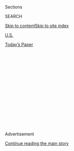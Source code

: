 <div id="app">

<div>

<div>

<div>

<div class="NYTAppHideMasthead css-1q2w90k e1suatyy0">

<div class="section css-ui9rw0 e1suatyy2">

<div class="css-eph4ug er09x8g0">

<div class="css-6n7j50">

</div>

<span class="css-1dv1kvn">Sections</span>

<div class="css-10488qs">

<span class="css-1dv1kvn">SEARCH</span>

</div>

[Skip to content](#site-content)[Skip to site
index](#site-index)

</div>

<div id="masthead-section-label" class="css-1wr3we4 eaxe0e00">

[U.S.](https://www.nytimes.com/section/us)

</div>

<div class="css-10698na e1huz5gh0">

</div>

</div>

<div id="masthead-bar-one" class="section hasLinks css-15hmgas e1csuq9d3">

<div class="css-uqyvli e1csuq9d0">

</div>

<div class="css-1uqjmks e1csuq9d1">

</div>

<div class="css-9e9ivx">

[](https://myaccount.nytimes.com/auth/login?response_type=cookie&client_id=vi)

</div>

<div class="css-1bvtpon e1csuq9d2">

[Today’s
Paper](https://www.nytimes.com/section/todayspaper)

</div>

</div>

</div>

</div>

<div data-aria-hidden="false">

<div id="site-content" data-role="main">

<div>

<div class="css-1aor85t" style="opacity:0.000000001;z-index:-1;visibility:hidden">

<div class="css-1hqnpie">

<div class="css-epjblv">

<span class="css-17xtcya">[U.S.](/section/us)</span><span class="css-x15j1o">|</span><span class="css-fwqvlz">Supreme
Court Rules Trump Cannot Block Release of Financial
Records</span>

</div>

<div class="css-k008qs">

<div class="css-1iwv8en">

<span class="css-18z7m18"></span>

<div>

</div>

</div>

<span class="css-1n6z4y">https://nyti.ms/2ZU0vkg</span>

<div class="css-1705lsu">

<div class="css-4xjgmj">

<div class="css-4skfbu" data-role="toolbar" data-aria-label="Social Media Share buttons, Save button, and Comments Panel with current comment count" data-testid="share-tools">

  - 
  - 
  - 
  - 
    
    <div class="css-6n7j50">
    
    </div>

  - 
  - 

</div>

</div>

</div>

</div>

</div>

</div>

<div id="NYT_TOP_BANNER_REGION" class="css-13pd83m">

</div>

<div id="top-wrapper" class="css-1sy8kpn">

<div id="top-slug" class="css-l9onyx">

Advertisement

</div>

[Continue reading the main
story](#after-top)

<div class="ad top-wrapper" style="text-align:center;height:100%;display:block;min-height:250px">

<div id="top" class="place-ad" data-position="top" data-size-key="top">

</div>

</div>

<div id="after-top">

</div>

</div>

<div>

<div id="sponsor-wrapper" class="css-1hyfx7x">

<div id="sponsor-slug" class="css-19vbshk">

Supported by

</div>

[Continue reading the main
story](#after-sponsor)

<div id="sponsor" class="ad sponsor-wrapper" style="text-align:center;height:100%;display:block">

</div>

<div id="after-sponsor">

</div>

</div>

<div class="css-186x18t">

</div>

<div class="css-1vkm6nb ehdk2mb0">

# Supreme Court Rules Trump Cannot Block Release of Financial Records

</div>

Two rulings clear the way for prosecutors in New York to seek President
Trump’s financial records, but the justices stopped Congress for now.

<div class="css-79elbk" data-testid="photoviewer-wrapper">

<div class="css-z3e15g" data-testid="photoviewer-wrapper-hidden">

</div>

<div class="css-1a48zt4 ehw59r15" data-testid="photoviewer-children">

![<span class="css-16f3y1r e13ogyst0" data-aria-hidden="true">President
Trump had asked the court to block three sets of subpoenas that sought
information from his accountants or
bankers.</span><span class="css-cnj6d5 e1z0qqy90" itemprop="copyrightHolder"><span class="css-1ly73wi e1tej78p0">Credit...</span><span><span>Doug
Mills/The New York
Times</span></span></span>](https://static01.nyt.com/images/2020/07/06/us/politics/00dc-scotus-trump-sub2/merlin_174147207_d7424b77-fbb2-4f66-b7ed-693833d252fa-articleLarge.jpg?quality=75&auto=webp&disable=upscale)

</div>

</div>

<div class="css-18e8msd">

<div class="css-vp77d3 epjyd6m0">

<div class="css-hus3qt ey68jwv0" data-aria-hidden="true">

[![Adam
Liptak](https://static01.nyt.com/images/2018/07/13/multimedia/author-adam-liptak/author-adam-liptak-thumbLarge-v3.png
"Adam Liptak")](https://www.nytimes.com/by/adam-liptak)

</div>

<div class="css-1baulvz">

By [<span class="css-1baulvz last-byline" itemprop="name">Adam
Liptak</span>](https://www.nytimes.com/by/adam-liptak)

</div>

</div>

  - 
    
    <div class="css-ld3wwf e16638kd2">
    
    Published July 9, 2020Updated July 10,
    2020
    
    </div>

  - 
    
    <div class="css-4xjgmj">
    
    <div class="css-pvvomx" data-role="toolbar" data-aria-label="Social Media Share buttons, Save button, and Comments Panel with current comment count" data-testid="share-tools">
    
      - 
      - 
      - 
      - 
        
        <div class="css-6n7j50">
        
        </div>
    
      - 
      - 
    
    </div>
    
    </div>

</div>

</div>

<div class="section meteredContent css-1r7ky0e" name="articleBody" itemprop="articleBody">

<div class="css-1fanzo5 StoryBodyCompanionColumn">

<div class="css-53u6y8">

WASHINGTON — The [Supreme
Court](https://www.nytimes.com/2020/07/10/podcasts/the-daily/supreme-court-trump-taxes.html?action=click&module=Briefings&pgtype=Homepage)
cleared the way on Thursday for prosecutors in New York to seek
President [Trump’s financial
records](https://www.nytimes.com/2020/07/10/nyregion/donald-trump-taxes-cy-vance.html)
in a stunning defeat for Mr. Trump and a major statement on the scope
and limits of presidential power.

The decision in the case said Mr. Trump had no absolute right to block
release of the papers and would take its place with landmark rulings
that required President Richard M. Nixon to turn over tapes of Oval
Office conversations and that forced President Bill Clinton to provide
evidence in a sexual harassment suit.

“No citizen, not even the president, is categorically above the common
duty to produce evidence when called upon in a criminal proceeding,”
Chief Justice John G. Roberts Jr. wrote for the majority. He added that
Mr. Trump might still raise objections to the scope and relevance of the
subpoena requesting the records.

In a separate decision, the court
[ruled](https://www.supremecourt.gov/opinions/19pdf/19-715_febh.pdf)
that Congress could not, at least for now, see many of the same records.
It said the case should be returned to lower courts to examine whether
Congress should narrow the parameters of the information it sought,
meaning that the practical effect of the two decisions is that the
records will not be made public before the elections this fall.

</div>

</div>

<div class="css-1fanzo5 StoryBodyCompanionColumn">

<div class="css-53u6y8">

The chief justice wrote the majority opinions in both cases, and both
were decided by 7-to-2 votes. The court’s four-member liberal wing voted
with him, as did Mr. Trump’s two appointees, Justices Neil M. Gorsuch
and Brett M. Kavanaugh.

Justices Clarence Thomas and Samuel A. Alito Jr. dissented in both
cases.

</div>

</div>

<div id="supreme-court-key-cases-2020-financials" class="section interactive-content interactive-size-scoop css-1t58pk9" data-id="100000007231272">

<div class="css-17ih8de interactive-body" data-sourceid="100000007231272">

<div class="g-story g-freebird g-max-limit" data-preview-slug="2020-06-09-scotus-key-cases">

<div class="g-container">

<div class="g-asset g-graphic" style="max-width: 945px">

<div data-role="img">

<div class="g-cases">

<div class="case-container">

<div class="case-data">

<div>

How the court ruled

The court ruled in two cases, 7 to 2, that President Trump can for now
block the release of his financial records to Congress but that
prosecutors in New York may see them.

</div>

</div>

<div class="ruling-container">

<div class="g-bloc">

<div class="bloc-label">

Liberal
Bloc

</div>

<div class="bracket">

</div>

<div class="justices-container" data-<div="">

<div class="justice-icon-container vote-m">

<div class="vote">

<div class="justice-img-container">

![Sotomayor](https://static01.nyt.com/newsgraphics/2020/06/09/scotus-key-cases/d2b681e70b06d896ef285c8211c468c460b7c04c/Sotomayor-c.png)

</div>

Sotomayor

</div>

</div>

<div class="justice-icon-container vote-m">

<div class="vote">

<div class="justice-img-container">

![Ginsburg](https://static01.nyt.com/newsgraphics/2020/06/09/scotus-key-cases/d2b681e70b06d896ef285c8211c468c460b7c04c/Ginsburg-c.png)

</div>

Ginsburg

</div>

</div>

<div class="justice-icon-container vote-m">

<div class="vote">

<div class="justice-img-container">

![Kagan](https://static01.nyt.com/newsgraphics/2020/06/09/scotus-key-cases/d2b681e70b06d896ef285c8211c468c460b7c04c/Kagan-c.png)

</div>

Kagan

</div>

</div>

<div class="justice-icon-container vote-m">

<div class="vote">

<div class="justice-img-container">

![Breyer](https://static01.nyt.com/newsgraphics/2020/06/09/scotus-key-cases/d2b681e70b06d896ef285c8211c468c460b7c04c/Breyer-c.png)

</div>

Breyer

</div>

</div>

</div>

</div>

<div class="g-bloc">

<div class="bloc-label">

Conservative
Bloc

</div>

<div class="bracket">

</div>

<div class="justices-container" data-<div="">

<div class="justice-icon-container vote-m">

<div class="vote">

<div class="justice-img-container">

![Roberts](https://static01.nyt.com/newsgraphics/2020/06/09/scotus-key-cases/d2b681e70b06d896ef285c8211c468c460b7c04c/Roberts-c.png)

</div>

Roberts

</div>

</div>

<div class="justice-icon-container vote-m">

<div class="vote">

<div class="justice-img-container">

![Kavanaugh](https://static01.nyt.com/newsgraphics/2020/06/09/scotus-key-cases/d2b681e70b06d896ef285c8211c468c460b7c04c/Kavanaugh-c.png)

</div>

Kavanaugh

</div>

</div>

<div class="justice-icon-container vote-d">

<div class="vote">

<div class="justice-img-container">

![Alito](https://static01.nyt.com/newsgraphics/2020/06/09/scotus-key-cases/d2b681e70b06d896ef285c8211c468c460b7c04c/Alito-c.png)

</div>

Alito

</div>

</div>

<div class="justice-icon-container vote-m">

<div class="vote">

<div class="justice-img-container">

![Gorsuch](https://static01.nyt.com/newsgraphics/2020/06/09/scotus-key-cases/d2b681e70b06d896ef285c8211c468c460b7c04c/Gorsuch-c.png)

</div>

Gorsuch

</div>

</div>

<div class="justice-icon-container vote-d">

<div class="vote">

<div class="justice-img-container">

![Thomas](https://static01.nyt.com/newsgraphics/2020/06/09/scotus-key-cases/d2b681e70b06d896ef285c8211c468c460b7c04c/Thomas-c.png)

</div>

Thomas

</div>

</div>

</div>

</div>

</div>

<div class="g-alert g-refer g-scotus-refer">

[See how the court voted on other major cases this
term](https://www.nytimes.com/interactive/2020/06/15/us/supreme-court-major-cases-2020.html)

</div>

</div>

</div>

</div>

</div>

</div>

</div>

</div>

</div>

<div class="css-1fanzo5 StoryBodyCompanionColumn">

<div class="css-53u6y8">

Mr. Trump immediately
[attacked](https://twitter.com/realDonaldTrump/status/1281236214646034432)
the outcome on Twitter. “This is all a political prosecution,” he wrote.
“I won the Mueller Witch Hunt, and others, and now I have to keep
fighting in a politically corrupt New York. Not fair to this Presidency
or Administration\!”

</div>

</div>

![<span class="css-16f3y1r e13ogyst0">President Trump said that a
Supreme Court ruling on Thursday, which would allow prosecutors in New
York to seek his financial records, was a
“hoax.”</span>](https://static01.nyt.com/images/2020/07/09/autossell/09dc-trump-scotus2/09dc-trump-scotus2-videoSixteenByNine3000.png)

<div class="audioFigureHeading">

<div class="css-1et479a">

![](https://static01.nyt.com/images/2017/01/29/podcasts/the-daily-album-art/the-daily-album-art-articleInline-v2.jpg?quality=75&auto=webp&disable=upscale)

</div>

### Listen to ‘The Daily’: The Fate of Trump’s Financial Records

<span class="css-59o34k">In a stunning defeat for the president, the
Supreme Court ruled against his claims that he was immune to an
examination of his finances.</span>

</div>

<div class="css-qe9gm7">

<div>

<div class="css-1g7y0i5 e1drnplw0">

<div class="css-1ceswkc e1drnplw1">

</div>

<div class="css-f2fzwx e1drnplw2">

<div data-aria-labelledby="modal-title" data-role="region">

<div id="modal-title" class="css-mln36k">

transcript

</div>

<div class="css-pbq7ev">

</div>

<span>Back to The
Daily</span>

<div class="css-f6lhej">

<div class="css-1ialerq">

<div class="css-1701swk">

bars

</div>

<div>

<div class="css-1t7yl1y">

0:00/27:53

</div>

<div class="css-og85jy">

\-27:53

</div>

</div>

</div>

</div>

<div class="css-15fbio0">

<div class="css-1p4nyns">

transcript

## Listen to ‘The Daily’: The Fate of Trump’s Financial Records

### Hosted by Michael Barbaro, produced by Eric Krupke, Daniel Guillemette, Annie Brown, Luke Vander Ploeg and Stella Tan, and edited by M.J. Davis Lin and Wendy Dorr

#### In a stunning defeat for the president, the Supreme Court ruled against his claims that he was immune to an examination of his finances.

</div>

  - michael barbaro  
    From The New York Times, I’m Michael Barbaro. This is “The Daily.”
    
    Today, the Supreme Court issues major rulings on whether President
    Trump must disclose his financial records. David Enrich on the story
    behind the cases, and Adam Liptak on the meaning of the decisions.
    
    It’s Friday July 10th.
    
    David, tell us the story behind these three cases, all related to
    the president’s financial records that reached the Supreme Court.

  - david enrich  
    So this story starts back in 2015 with a decision by presidential
    candidate Donald Trump not to do something. For decades, there’s a
    tradition among major presidential candidates to release their tax
    returns so that the public can understand better the finances of the
    people they might elect. So Carter did this. Reagan, Bush Clinton,
    Bush number two did it. Obama did it. And hopefully I’m not
    forgetting anyone there. But Trump refused to do so, saying that he
    was under IRS audit.

  - archived recording (donald trump)  
    Every year they audit me, audit me, audit me.

david enrich

And it just wasn’t going to be possible.

  - archived recording (donald trump)  
    I will absolutely give my return. But I’m being audited now. So I
    can’t do it until the audit is finished, obviously. And I think
    people would understand that.

david enrich

This immediately raises a slew of questions in the public and in the
media about what’s going on in Trump’s finances. He is someone, who
among major presidential candidates in recent decades, is probably
unique in terms of the number and gravity of the entanglements he has.
He’s been running for decades as multifaceted business that has
operations and assets all over the world. And so his refusal to release
even basic financial information about himself, it raises a lot of
suspicion about whether this presidential candidate has something in his
finances that he is trying to hide.

  - archived recording (name)  
    Do you believe voters have a right to see your tax returns before
    they make a final decision

  - archived recording (donald trump)  
    I don’t think they do. But I do say this. When the audit ends, I’m
    going to present them. That should be before the election. I hope
    it’s before the election.

david enrich

And then, of course, he gets elected without ever having released his
tax returns.

michael barbaro

Right, and remind us what begins to change all this.

david enrich

Well, two things happen. The first is that in the fall of 2018, the New
York Times drops this massive investigation into the Trump family’s
finances. And one of the things it reveals is that Donald Trump and
others committed what looks like fraud in an effort to reduce the amount
that they owe in taxes. So that really intensifies the clamor to get a
better understanding of what’s going on inside the Trump finances. The
second thing that happens is that in November of 2018, Democrats regain
control of the House of Representatives. And that means that two of the
most powerful congressional committees are now going to be controlled by
Democrats instead of Republicans. And in particular, they’re going to be
controlled by two of Trump’s loudest critics on Capitol Hill.

  - archived recording (adam schiff)  
    When he says we have no contact with the Russians, that’s a lie.
    When his son says I have no contacts with Wikileaks, that’s a lie.
    And unfortunately the list goes on and on.

david enrich

Adam Schiff will be the chairman of the House Intelligence Committee.

  - archived recording (maxine waters)  
    He refuses to turn over the tax returns. What does he have to hide?

david enrich

And Maxine Waters will be Chairman of The House Financial Services
Committee.

  - archived recording (maxine waters)  
    Has he been compromised in any way? Is there money laundering going
    on?

david enrich

And they make very clear very early on that one of their priorities in
this new Congress is going to be to launch major investigations of
Donald Trump and his financial dealings.

  - archived recording (maxine waters)  
    There is enough that we know about him to have legitimate suspicion.
    And we need to have documentation.

david enrich

And it becomes very clear very quickly that one of the weapons that the
congressional Democrats investigators plan to use is to subpoena as much
information as they can, not from Trump himself, but from the financial
institutions that he has done business with over the years.

michael barbaro

And why are they interested in those financial institutions?

david enrich

Well, it’s much easier for them to pry information out of a third party
than it is to pry it out of Trump himself. Among other things, Trump has
shown over the years to not put a whole lot of stock and adhere into
things like subpoenas or court orders. He delays. He kicks the can down
the road as much as he can.

michael barbaro

Right.

david enrich

So there are two financial institutions in particular. One is Mazars,
which is an accounting firm that has prepared that Trump’s taxes over
the years. And the other is Deutsche Bank, which is the lender that has
provided billions of dollars in loans and other services to Trump and
his family over the past two decades.

michael barbaro

And, David, what was the legal rationale for these congressional
committees to subpoena these documents? Because I imagine the subpoenas
had to relate to the work of these committees.

david enrich

It depends whom you ask.

  - archived recording (name)  
    This needs to be looked into because if there is a financial
    leverage that the Russians hold over Donald Trump —

david enrich

In the case of the Intelligence Committee —

  - archived recording (name)  
    That could warp our policy in ways that are not in our national
    interests.

david enrich

— it was conducting an investigation into foreign interference in the
2016 presidential election. And so their argument was that if there is
evidence inside Deutsche Bank’s vault —

  - archived recording (name)  
    If the president is claiming no business dealings with Russia while
    he’s trying to make this Trump Tower deal take place, has he also
    been concealing money laundering with Russians?

david enrich

— of Trump being in business with Russians or owing money to Russians or
being involved in money laundering with Russians.

  - archived recording (name)  
    That’s some serious business that we need to look into. We need to
    follow the money.

david enrich

That was very relevant to the committee’s investigation of the Russian
interference in the 2016 election. With the House Financial Services
Committee, the legal rationale was a little bit murkier.

  - archived recording (name)  
    And of course, he has a reputation for everything from filing,
    bankruptcies, to cheating people.

david enrich

The argument that they made was that this was part of a broader
investigation by the committee into the soundness and propriety of the
financial system overall and the banking system overall.

  - archived recording (name)  
    — to basically being involved with the Russians and other foreign
    entities. And so there is a lot there.

david enrich

And so their argument was that it was highly relevant to figure out if a
major financial institution was engaged in wrongdoing as it related to
the bank accounts of one of the most powerful people in the world. And
the reality is that these also had a real tinge of politics. Maxine
Waters and Adam Schiff are two of the most outspoken critics of Donald
Trump and his administration on Capitol Hill. And I think it is quite
hard to escape the reality that they were looking for dirt on the
president. And one of the dirtiest things to look at in their mind was
his finances because Trump had kept them such a tightly held secret. And
if there wasn’t anything bad to see, Trump presumably would have
released his tax returns and been much more transparent about this from
the get go.

michael barbaro

And so what is the president’s response to these congressional
subpoenas?

david enrich

The president’s response —

  - archived recording (name)  
    The president and his three oldest children are now suing two of the
    banks that helped build their family empire.

david enrich

— is to sue.

  - archived recording (name)  
    The president’s attorneys are trying to circumvent anything the
    banks would provide to Congress, saying, quote, “the subpoenas were
    issued to harass President Donald J Trump, to rummage through every
    aspect of his personal finances —

david enrich

So he goes to federal court with his family and files lawsuits against
Deutsche Bank, against Mazars, seeking to block them from complying with
these congressional subpoenas, to block them from handing over his
records to Congress. And the argument that the Trump family makes is
kind of twofold. One is that there’s no legislative or legal purpose to
these subpoenas. This amounts to a political fishing expedition on
Capitol Hill. And it doesn’t actually have any proper rationale. And the
second argument essentially boils down to a separation of powers claim,
which is that the president is not exposed or should not be exposed to
endless congressional meddling in his personal affairs. So after the
family filed these lawsuits, federal courts basically hit pause on
anyone actually enforcing these subpoenas. And so the cases go into the
federal court system, and gradually over the next year, work their way
up to the Supreme Court.

michael barbaro

OK, so that accounts for two of the three cases before the Supreme
Court, Trump versus Mazars, his accounting firm, Trump versus Deutsche
Bank, his bank. And I think that leaves us with one more case, right?

david enrich

That’s right. And that case involves the Manhattan District Attorney Cy
Vance.

  - archived recording (cy vance)  
    Good morning. Can you hear me?

david enrich

So at the same time that these congressional subpoenas are being
litigated in federal court, Cy Vance’s office opens up a criminal
investigation into Trump and his company. And this investigation is
focused on Stormy Daniels.

  - archived recording (stormy daniels)  
    Who am I? I am —

david enrich

Remember her?

  - archived recording (stormy daniels)  
    I am Stormy.

david enrich

She is the porn star with whom Trump was allegedly having an affair. And
what Stormy Daniels and Michael Cohen, Trump’s former personal lawyers,
say is that they basically paid Stormy Daniels to keep quiet. They
provided hush money payments to her in the prelude to the 2016 election.

michael barbaro

Right.

david enrich

And the issue that Cy Vance and others have been looking into here is
whether those payments constituted essentially campaign spending and
whether that was an undisclosed and therefore violation of federal
campaign finance laws. So Cy Vance starts investigating not only this
issue, but also just a whole series of other potential financial
improprieties inside of the Trump organization and Inside Trump’s
personal finances as well. And so as part of that, Cy Vance’s office
issues a subpoena to Mazars, the accounting firm, the same one that’s
been subpoenaed by congressional Democrats and seeks eight years of
President Trump’s tax returns. And the hope from Cy Vance’s office, I
think, is that that will shed some light on the inner workings of not
just Trump’s bank accounts but also his company. And it could reveal
some of the potentially damaging information.

michael barbaro

So unlike the congressional subpoenas, which have a legislative
rationale, this subpoena from the District Attorney of Manhattan, it has
a criminal investigatory rationale?

david enrich

Yeah, that’s right. This is a criminal investigation. And this is a
criminal subpoena that goes to Mazars. And very soon after the subpoena
is issued, Trump files a lawsuit against the district attorney’s office,
arguing that Cy Vance simply does not have the legal authority to
conduct a criminal investigation of the President. Trump’s argument is
that the sitting president is immune from this kind of criminal
investigation. So this case, along with the two involving the
congressional subpoenas, they start working their way through the
federal court system and eventually land before the Supreme Court, which
is where we are now. And the stakes here with these cases are really,
really high. And really, it boils down to does the public have the right
to know about the finances of its elected leaders. And the Trump
family’s argument is that the answer to that is no. The public doesn’t
have the right to know. These congressional committees don’t have the
right to know. And not even district attorneys or prosecutors have the
right to know, not even in a criminal investigation such as this one.
And on the flip side, the Democrats and the prosecutors, and quite a few
others, argue that the right to know about your elected leaders
financial interests is absolutely core to your ability to determine
whether your president’s interests are properly aligned with the
public’s interest. And the only way to really know that is to have a
clear understanding of what the president’s financial interests are.

michael barbaro

Right, and those are the theoretically lofty questions at hand here. But
to flip it around, isn’t another version of these three cases, whether
or not a president is entitled to some kind of legal privacy, especially
when people seeking his personal financial records have a documented
political agenda?

david enrich

Yeah, and there’s no question that there are politics at play here. So I
think that’s a fair point to make. And that’s certainly the point that
the Trump family is making. I think in practical terms, though, putting
aside all of the issues about separation of powers and presidential
powers, practically there is a very important issue at play here, which
is there is a lot of very detailed, very sensitive information sitting
inside Mazars and sitting inside Deutsche Bank that the congressional
Democrats and Cy Vance have demanded. And if that information does get
handed over, it could really provide a startling inside glimpse inside
this highly secretive companies operations and the president’s innermost
financial secrets.

michael barbaro

And of course, this brings us to Thursday and to the Supreme Court
finally making a decision in these three cases.

david enrich

Yeah, and this is a really big day. I mean, I’ve been waiting for this
day for as long as I can remember I feel like. And the stakes, as we
said, are really high. There’s these huge important questions of
presidential power and the rights of Congress to investigate. And at the
same time, this is happening four months before the presidential
election. So this is really the last chance that the media and the
public will have to get a glimpse of Donald Trump’s innermost financial
secrets before election day. So it’s really, really hard to overstate
the importance of Thursday’s decision.

michael barbaro

David, thank you very much.

david enrich

Thanks for having me.

michael barbaro

We’ll be right back.

So Adam Liptak, our colleague David Enrich just walked us through the
origins of these three cases before the court. So how did the Supreme
Court decide?

adam liptak

Michael, it was a bit of a split decision. The court adopted a lot of
what the president had to say in one set of cases and rejected his main
argument in the other case.

michael barbaro

OK, I wonder if we can start with the bucket of cases related to
Congress, these congressional subpoenas of the president’s financial
records. What did the court decide in those cases?

adam liptak

The court decided that this was a novel issue, implicating the
separation of powers. It was hesitant to do anything particularly bold.
And it thought that lower courts should take a fresh look at the
question of whether the congressional committees had given adequate
reasons for seeking vast troves of material and whether they had shown
that they truly had a legislative need for them.

michael barbaro

And specifically what did the justices have to say about the rationale
Congress cited that documents like these relate to their work as
Congress. It would inform an investigation into Russia. It would inform
an understanding of the tax system.

adam liptak

The court did seem to suggest that the House’s argument was so broad
that it could be a fishing expedition for all kinds of things, including
personal emails that the house hadn’t really offered a limiting
principle for why it’s entitled to all the stuff it sought. And the
truth is it sought quite a lot of information.

michael barbaro

Right, and so to be clear, this means that Congress will not be getting
its hands on these records for a long time?

adam liptak

Well, it goes back to the lower courts. And litigation takes months and
months. And the election will come and go. And a new house of
representatives will be sworn in. So it may be that as a practical
matter, this shuts down this particular set of subpoenas.

michael barbaro

OK, so that brings us to the second bucket, this case involving a
criminal investigation from the Manhattan District Attorney and his
subpoena of these financial records in pursuit of that criminal
investigation. How did the justices rule in that case?

adam liptak

In that case, the justices squarely rejected President Trump’s central
argument. He had said that he is categorically and absolutely immune
from being investigated by state prosecutors while he remains in office.
And chief Justice Roberts, who wrote the majority opinion in both cases,
was having none of that.

michael barbaro

And what was his legal logic for rejecting that claim by the president?

adam liptak

The chief justice said there was lots of presidents, going back to the
treason trial of Aaron Burr where there was a subpoena for Thomas
Jefferson’s information, the Nixon tapes case where Nixon was made to
give up tape recordings of Oval Office conversations, the Clinton
against Jones case where Bill Clinton was made to provide information in
a sexual harassment case. The chief justice said the idea that
presidents are above the law in that sense was nonsense.

michael barbaro

So in the case of the district attorney, he will be getting the records
he requested from Trump’s accounting firm?

adam liptak

Well, let’s not get ahead of ourselves. It certainly clears the way for
the Manhattan district attorney to seek the records. The chief justice
said, and this is unexceptional, that as with anyone else who’s
subpoenaed, he can interpose the usual objections. The subpoenas doesn’t
seek relevant material. The subpoena is meant to harass me. The subpoena
is too burdensome. And that may take some time to litigate. I don’t
think the president’s chances in New York courts are particularly good.
But that part of the decision may, as with the congressional subpoenas,
kick this can down the road past the election and maybe much longer.

michael barbaro

So this victory for the district attorney of New York, this defeat for
President Trump, is not likely to result in those records becoming
public?

adam liptak

That’s right. So there’s a school of thought that President Trump was a
winner in both decisions. If his goal was to keep stuff secret for a
while longer, he was a winner. If his goal was to have the court adopt
his sweeping view of presidential power, he was a loser.

michael barbaro

So Adam, I want to square this decision on Thursday with what David
Enrich said were the stakes in this case. And the first question is, is
the public entitled to financial transparency from our president? And
what did the court ultimately say to that question?

adam liptak

The court said, maybe not in so many words, but the thrust of the
decisions was sure. If they’re relevant to the president’s official
conduct, the public is entitled to know what’s going on. Or if it’s
relevant to a criminal prosecution, or investigation of the president,
or of one of his associates, sure, the public is entitled to that. But
it can’t be overbroad. It’s got to be targeted, and limited, and
sensible.

michael barbaro

And the second question is whether the president is entitled to
protection from partisan attempts to dig into his financial records. So
what did the ruling ultimately mean for that?

adam liptak

The ruling said in the criminal context, the court expected judges to
make sure that politically motivated prosecutors weren’t doing something
unsavory and to protect the president from harassment. And in the
legislative context, the court also said that if there is a good enough,
strong enough link between legislative purpose and the need for this
information, that, too, was acceptable that presidents could be made to
turn over information.

michael barbaro

Hm, I mean, what’s interesting about your answers to this is that it
feels like the principle that has been laid out in these decisions
doesn’t feel entirely tied to the result of them. For example, if the
court is saying the public is entitled to information about the
president and his finances, then why are we living in a world where they
won’t see them?

adam liptak

Well, the court is not about timing. The court is not about tomorrow.
It’s about principles and processes. And the legal system takes its
time. And I know we’re all eager to see this information before the
election. And of course, it could well inform the ability of citizens in
a democracy to choose their leaders correctly. But that’s not what the
court is focused on. The court is focused on getting it right. And that
will take time. And as a practical matter, the amount of time it will
take may make it much less politically salient. But this is not a
decision about President Trump. This is a decision about the presidency.
And the court has laid down some important markers on that.

michael barbaro

Adam, reporter to reporter here, do you think we’re ever going to see
these documents, I mean, ever?

adam liptak

I think it’s probably more likely they see the light of day through good
investigative journalism, including from The New York Times than through
these convoluted mechanisms of congressional subpoenas and grand jury
subpoenas. That’s not to say it’s impossible. But they’re more likely to
see the light of day in any kind of timely fashion through reporting
than through litigation.

michael barbaro

Thank you, Adam.

adam liptak

Thank you, Michael.

michael barbaro

On Thursday, the Supreme Court issued a separate ruling, finding that
much of Eastern Oklahoma, including most of Tulsa, falls within an
Indian reservation, meaning that state authorities there can not
prosecute offenses involving Native Americans. At issue in the case was
whether Congress had officially eliminated a reservation when Oklahoma
became a state in 1907. The justices ruled that it had not. The
five-to-four decision is one of the most consequential legal victories
for Native Americans in decades.

We’ll be right back.

Here’s what else you need to know today. On Thursday, the World Health
Organization formally acknowledged that droplets carrying the
coronavirus known as aerosols can linger in the air within indoor spaces
for long periods, raising the risk of infections. The acknowledgment,
which scientists said was long overdue, could complicate efforts to
socially distance indoors. At the same time, the W.H.O. also
acknowledged that seemingly healthy people can transmit the virus even
when they don’t have symptoms — a finding that the W.H.O. had long
resisted. The concept of symptomless spread was raised at least three
months ago by a doctor in Germany, Camilla Roth, whose report on a
patient there was widely dismissed by scientists, including those at the
W.H.O..

“The Daily” is made by Theo Balcomb, Andy Mills, Lisa Tobin, Rachel
Quester, Lynsea Garrison, Annie Brown, Clare Toeniskoetter, Paige
Cowett, Michael Simon Johnson, Brad Fisher, Larissa Anderson, Wendy
Dorr, Chris Wood, Jessica Cheung, Stella Tan, Alexandra Leigh Young,
Jonathan Wolfe, Lisa Chow, Eric Krupke, Marc Georges, Luke Vander Ploeg,
Adizah Eghan, Kelly Prime, Julia Longoria, Sindhu Gnanasambandan, M.J.
Davis Lin, Austin Mitchell, Sayre Quevedo, Nina Pathak, Dan Powell, Dave
Shaw, Sydney Harper, Daniel Guillemette, Hans Buetow, Robert Jimison,
Mike Benoist, Bianca Giaever, Asthaa Chaturvedi and Rachelle Bonja. Our
theme music is by Jim Brunberg and Ben Landsverk of Wonderly. Special
thanks to Sam Dolnick, Mikayla Bouchard, Lauren Jackson, Julia Simon,
Mahima Chablani, Nora Keller and Kenneth Chang.

That’s it for “The Daily.” I’m Michael Barbaro. See you on Monday.

</div>

</div>

</div>

</div>

</div>

</div>

<div class="css-1fanzo5 StoryBodyCompanionColumn">

<div class="css-53u6y8">

Chief Justice Roberts implicitly addressed that question in his opinion.
There were “200 years of precedent establishing that presidents, and
their official communications, are subject to judicial process, even
when the president is under investigation,” he said.

Justice Kavanaugh put it another way: “In our system of government, as
this court has often stated, no one is above the law. That principle
applies, of course, to a president.”

Mr. Trump had asked the court to block both sets of subpoenas, which had
sought information from his accountants and bankers, not from Mr. Trump
himself. The firms have indicated that they would comply with the
courts’ ultimate rulings.

Mr. Trump’s lawyers had argued that he was immune from all criminal
proceedings and investigations so long as he remained in office and that
Congress was powerless to obtain his records because it had no
legislative need for them.

Jay Sekulow, a lawyer for Mr. Trump, portrayed the decisions as at least
a temporary victory.

“We are pleased that in the decisions issued today, the Supreme Court
has temporarily blocked both Congress and New York prosecutors from
obtaining the president’s
[tax](https://www.nytimes.com/2020/07/09/us/politics/trump-taxes.html)
records,” he said in a statement. “We will now proceed to raise
additional constitutional and legal issues in the lower courts.”

Mr. Sekulow was right that the Supreme Court left open the possibility
that Mr. Trump could make new objections to the New York subpoena. But
the majority rejected the argument the president had made in the Supreme
Court: that he was categorically immune from being having his records
subpoenaed by state prosecutors.

The majority also rejected the Justice Department’s more limited
argument that state prosecutors must satisfy a demanding standard when
they seek information concerning a sitting president.

</div>

</div>

<div class="css-1fanzo5 StoryBodyCompanionColumn">

<div class="css-53u6y8">

The New York case concerned a subpoena to Mr. Trump’s accounting firm,
Mazars USA, from the office of the Manhattan district attorney, [Cyrus
R. Vance
Jr](https://www.nytimes.com/2020/07/10/nyregion/donald-trump-taxes-cy-vance.html).,
a Democrat. It sought eight years of business and personal tax records
in connection with an investigation of the role that Mr. Trump and the
Trump Organization played in hush-money payments made in the run-up to
the 2016 election.

Mr. Vance expressed satisfaction with the ruling. “This is a tremendous
victory for our nation’s system of justice and its founding principle
that no one — not even a president — is above the law,” he said in a
statement. “Our investigation, which was delayed for almost a year by
this lawsuit, will resume, guided as always by the grand jury’s solemn
obligation to follow the law and the facts, wherever they may lead.”

Both Mr. Trump and his company reimbursed Michael D. Cohen, the
president’s former lawyer and fixer, for [payments made to the
pornographic film actress Stormy
Daniels](https://www.nytimes.com/2018/05/03/us/politics/stormy-daniels-trump-payment.html),
who claimed that she had an affair with Mr. Trump.

Mr. Cohen was also involved in payments to [Karen
McDougal](https://www.nytimes.com/2019/12/05/us/fox-news-mcdougal.html),
a Playboy model who had also claimed she had a relationship with Mr.
Trump. The president has denied the relationships.

Mr. Trump sued to stop the accounting firm from turning over the
records, but lower courts ruled against him. In [a unanimous
ruling](https://www.nytimes.com/2019/11/04/nyregion/trump-taxes-vance-appeal.html),
the United States Court of Appeals for the Second Circuit, in New York,
said state prosecutors may require third parties to turn over a sitting
president’s financial records for use in a grand jury investigation.

The Supreme Court affirmed that ruling.

Chief Justice Roberts drew on history to demonstrate that sitting
presidents have been forced to provide information in criminal
proceedings, starting with a subpoena to Thomas Jefferson in Aaron
Burr’s 1807 trial for treason. Chief Justice John Marshall ruled that
the president could be subpoenaed.

“In the two centuries since the Burr trial,” Chief Justice Roberts
wrote, “successive presidents have accepted Marshall’s ruling that the
chief executive is subject to subpoena.”

</div>

</div>

<div class="css-1fanzo5 StoryBodyCompanionColumn">

<div class="css-53u6y8">

And in the Nixon and Clinton cases, the chief justice wrote, the court
relied on Chief Justice Marshall’s ruling.

Chief Justice Roberts wrote that it was of no moment that the earlier
subpoenas were federal, while the one seeking Mr. Trump’s documents came
from a state prosecutor.

He rejected three of the president’s arguments: that such subpoenas
would distract him from his duties, that he would be stigmatized, and
that he would be subject to harassment from elected prosecutors around
the nation.

There was little reason to think that a subpoena for records held by
third parties would impose a significant burden on a president, the
chief justice wrote. There is nothing “inherently stigmatizing,” he
added, about furnishing information relevant to a criminal
investigation.

As for harassment, he wrote that the court had rejected a similar
argument in the Clinton case, and that state and federal courts could
address bad faith investigations.

“Two hundred years ago, a great jurist of our court established that no
citizen, not even the president, is categorically above the common duty
to produce evidence when called upon in a criminal proceeding,” Chief
Justice Roberts wrote. “We reaffirm that principle today and hold that
the president is neither absolutely immune from state criminal subpoenas
seeking his private papers nor entitled to a heightened standard of
need.”

Justices Ruth Bader Ginsburg, Stephen G. Breyer, Sonia Sotomayor and
Elena Kagan joined the chief justice’s majority opinion in the case,
Trump v. Vance, No. 19-635.

</div>

</div>

<div class="css-1fanzo5 StoryBodyCompanionColumn">

<div class="css-53u6y8">

Justice Kavanaugh, joined by Justice Gorsuch, voted with the majority
but did not adopt its reasoning. Justice Kavanaugh agreed that the
president was not absolutely immune from having his records subpoenaed
but said lower courts should require prosecutors to show a
“demonstrated, specific need” for the information they sought.

In dissent, Justice Thomas also rejected the absolute immunity argument
but said lower courts should give great weight to the possibility that
the subpoena would prove distracting.

“The demands on the president’s time and the importance of his tasks are
extraordinary, and the office of the president cannot be delegated to
subordinates,” Justice Thomas wrote. “A subpoena imposes both demands on
the president’s limited time and a mental burden, even when the
president is not directly engaged in complying. This understanding of
the presidency should guide courts in deciding whether to enforce a
subpoena for the president’s documents.”

In a separate dissent, Justice Alito wrote that the majority had
stripped Mr. Trump of his most important defenses.

“The point is that we should not treat this subpoena like an ordinary
grand jury subpoena and should not relegate a president to the meager
defenses that are available when an ordinary grand jury subpoena is
challenged,” Justice Alito wrote. “But that, at bottom, is the effect of
the court’s decision.”

The subpoenas from congressional committees sought information from Mr.
Trump’s accountants and two financial institutions — [Deutsche
Bank](https://www.nytimes.com/2020/02/04/magazine/deutsche-bank-trump.html)
and Capital One — about hush-money payments, about whether Mr. Trump
inflated and deflated descriptions of his assets on financial statements
and about an array of financial records related to the president, his
companies and his family.

Daniel Hunter, a spokesman for Deutsche Bank, said it would comply with
the courts’ ultimate rulings.

</div>

</div>

<div class="css-1fanzo5 StoryBodyCompanionColumn">

<div class="css-53u6y8">

“Deutsche Bank has demonstrated full respect for the U.S. legal process
and remained neutral throughout these proceedings,” he said in a
statement. “We will of course abide by a final decision by the courts.”

Mazars USA issued a similar statement.

In the decision on congressional subpoenas, Trump v. Mazars USA, No.
19-715, Chief Justice Roberts stressed the novelty of the question
before the court. Earlier disputes between Congress and the president,
he wrote, had been worked out by accommodation rather than litigation.

He wrote that the House had acknowledged “essentially no limits on the
congressional power to subpoena the president’s personal records.”

Under the House’s theory, he wrote, “Congress could declare open season
on the president’s information held by schools, archives, internet
service providers, email clients and financial institutions.”

Chief Justice Roberts said lower courts should assess whether the
records were truly needed by performing “a careful analysis that takes
adequate account of the separation of powers principles at stake,
including both the significant legislative interests of Congress and the
unique position of the president.”

The six justices who voted with the chief justice in the New York case
joined his opinion on the congressional subpoenas.

In dissent, Justice Thomas wrote that “it is readily apparent that the
committees have no constitutional authority to subpoena private,
nonofficial documents.” The House can seek information from the
president only in connection with impeachment proceedings, he wrote.

</div>

</div>

<div class="css-1fanzo5 StoryBodyCompanionColumn">

<div class="css-53u6y8">

In a separate dissent, Justice Alito wrote that he would insist that the
committees explain how the information sought relates to their
legislative responsibilities.

</div>

</div>

<div>

</div>

<div class="css-1fanzo5 StoryBodyCompanionColumn">

<div class="css-53u6y8">

The two cases tested the independence of the Supreme Court, which is
dominated by Republican appointees, including two named by Mr. Trump. In
earlier Supreme Court cases in which presidents sought to avoid
providing evidence, the rulings did not break along partisan lines.

To the contrary, the court was unanimous in ruling against Presidents
Nixon and Clinton, with their appointees voting against the presidents
who had placed them on the court. [The Nixon
case](https://www.law.cornell.edu/supremecourt/text/418/683) led to his
resignation in the face of mounting calls for his impeachment. [The
Clinton case](https://www.law.cornell.edu/supremecourt/text/520/681) led
to Mr. Clinton’s impeachment, though he survived a Senate vote on his
removal.

Mr. Trump’s appointees, Justices Gorsuch and Kavanaugh, also voted
against the president who had placed them on the court, allying
themselves with the chief justice and the court’s four-member liberal
wing rather than its two most conservative members in the case on the
New York subpoena. In the process, they repudiated a president who
prizes loyalty and sent an unmistakable message about judicial
independence.

</div>

</div>

<div>

</div>

</div>

<div>

</div>

<div>

</div>

<div>

</div>

<div>

<div id="bottom-wrapper" class="css-1ede5it">

<div id="bottom-slug" class="css-l9onyx">

Advertisement

</div>

[Continue reading the main
story](#after-bottom)

<div id="bottom" class="ad bottom-wrapper" style="text-align:center;height:100%;display:block;min-height:90px">

</div>

<div id="after-bottom">

</div>

</div>

</div>

</div>

</div>

## Site Index

<div>

</div>

## Site Information Navigation

  - [© <span>2020</span> <span>The New York Times
    Company</span>](https://help.nytimes.com/hc/en-us/articles/115014792127-Copyright-notice)

<!-- end list -->

  - [NYTCo](https://www.nytco.com/)
  - [Contact
    Us](https://help.nytimes.com/hc/en-us/articles/115015385887-Contact-Us)
  - [Work with us](https://www.nytco.com/careers/)
  - [Advertise](https://nytmediakit.com/)
  - [T Brand Studio](http://www.tbrandstudio.com/)
  - [Your Ad
    Choices](https://www.nytimes.com/privacy/cookie-policy#how-do-i-manage-trackers)
  - [Privacy](https://www.nytimes.com/privacy)
  - [Terms of
    Service](https://help.nytimes.com/hc/en-us/articles/115014893428-Terms-of-service)
  - [Terms of
    Sale](https://help.nytimes.com/hc/en-us/articles/115014893968-Terms-of-sale)
  - [Site
    Map](https://spiderbites.nytimes.com)
  - [Help](https://help.nytimes.com/hc/en-us)
  - [Subscriptions](https://www.nytimes.com/subscription?campaignId=37WXW)

</div>

</div>

</div>

</div>
